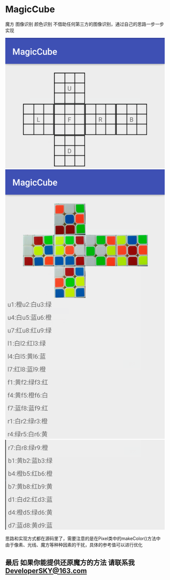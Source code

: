 # MagicCube
魔方 图像识别 颜色识别
不借助任何第三方的图像识别，通过自己的思路一步一步实现

![Alt text](https://github.com/ITDreamSKY/MagicCube/blob/master/1.png) 
![Alt text](https://github.com/ITDreamSKY/MagicCube/blob/master/2.png) 
![Alt text](https://github.com/ITDreamSKY/MagicCube/blob/master/3.png) 

思路和实现方式都在源码里了，需要注意的是在Pixel类中的makeColor()方法中
由于像素、光线、魔方等种种因素的干扰，具体的参考值可以进行优化

## 最后 如果你能提供还原魔方的方法 请联系我 DeveloperSKY@163.com
